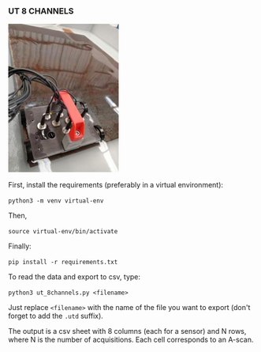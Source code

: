 ### UT 8 CHANNELS

![ut-holder](img/ut-img.jpg)

First, install the requirements (preferably in a virtual environment):

`python3 -m venv virtual-env`

Then,

`source virtual-env/bin/activate`

Finally:

`pip install -r requirements.txt`

To read the data and export to csv, type:

`python3 ut_8channels.py <filename>`

Just replace `<filename>` with the name of the file you want to export (don't forget to add the `.utd` suffix).

The output is a csv sheet with 8 columns (each for a sensor) and N rows, where N is the number of acquisitions. Each cell corresponds to an A-scan.
